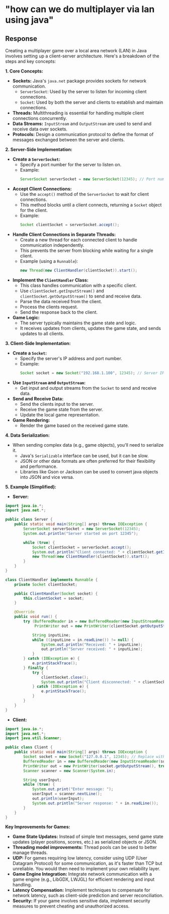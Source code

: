 # "how can we do multiplayer via lan using java"
## Response 
Creating a multiplayer game over a local area network (LAN) in Java involves setting up a client-server architecture. Here's a breakdown of the steps and key concepts:

**1. Core Concepts:**

* **Sockets:** Java's `java.net` package provides sockets for network communication.
    * `ServerSocket`: Used by the server to listen for incoming client connections.
    * `Socket`: Used by both the server and clients to establish and maintain connections.
* **Threads:** Multithreading is essential for handling multiple client connections concurrently.
* **Data Streams:** `InputStream` and `OutputStream` are used to send and receive data over sockets.
* **Protocols:** Design a communication protocol to define the format of messages exchanged between the server and clients.

**2. Server-Side Implementation:**

* **Create a `ServerSocket`:**
    * Specify a port number for the server to listen on.
    * Example:
        ```java
        ServerSocket serverSocket = new ServerSocket(12345); // Port number
        ```
* **Accept Client Connections:**
    * Use the `accept()` method of the `ServerSocket` to wait for client connections.
    * This method blocks until a client connects, returning a `Socket` object for the client.
    * Example:
        ```java
        Socket clientSocket = serverSocket.accept();
        ```
* **Handle Client Connections in Separate Threads:**
    * Create a new thread for each connected client to handle communication independently.
    * This prevents the server from blocking while waiting for a single client.
    * Example (using a `Runnable`):
        ```java
        new Thread(new ClientHandler(clientSocket)).start();
        ```
* **Implement the `ClientHandler` Class:**
    * This class handles communication with a specific client.
    * Use `clientSocket.getInputStream()` and `clientSocket.getOutputStream()` to send and receive data.
    * Parse the data received from the client.
    * Process the clients request.
    * Send the response back to the client.
* **Game Logic:**
    * The server typically maintains the game state and logic.
    * It receives updates from clients, updates the game state, and sends updates to all clients.

**3. Client-Side Implementation:**

* **Create a `Socket`:**
    * Specify the server's IP address and port number.
    * Example:
        ```java
        Socket socket = new Socket("192.168.1.100", 12345); // Server IP and port
        ```
* **Use `InputStream` and `OutputStream`:**
    * Get input and output streams from the `Socket` to send and receive data.
* **Send and Receive Data:**
    * Send the clients input to the server.
    * Receive the game state from the server.
    * Update the local game representation.
* **Game Rendering:**
    * Render the game based on the received game state.

**4. Data Serialization:**

* When sending complex data (e.g., game objects), you'll need to serialize it.
    * Java's `Serializable` interface can be used, but it can be slow.
    * JSON or other data formats are often preferred for their flexibility and performance.
    * Libraries like Gson or Jackson can be used to convert java objects into JSON and vice versa.

**5. Example (Simplified):**

* **Server:**

```java
import java.io.*;
import java.net.*;

public class Server {
    public static void main(String[] args) throws IOException {
        ServerSocket serverSocket = new ServerSocket(12345);
        System.out.println("Server started on port 12345");

        while (true) {
            Socket clientSocket = serverSocket.accept();
            System.out.println("Client connected: " + clientSocket.getInetAddress());
            new Thread(new ClientHandler(clientSocket)).start();
        }
    }
}

class ClientHandler implements Runnable {
    private Socket clientSocket;

    public ClientHandler(Socket socket) {
        this.clientSocket = socket;
    }

    @Override
    public void run() {
        try (BufferedReader in = new BufferedReader(new InputStreamReader(clientSocket.getInputStream()));
             PrintWriter out = new PrintWriter(clientSocket.getOutputStream(), true)) {

            String inputLine;
            while ((inputLine = in.readLine()) != null) {
                System.out.println("Received: " + inputLine);
                out.println("Server received: " + inputLine);
            }
        } catch (IOException e) {
            e.printStackTrace();
        } finally {
            try {
                clientSocket.close();
                System.out.println("Client disconnected: " + clientSocket.getInetAddress());
            } catch (IOException e) {
                e.printStackTrace();
            }
        }
    }
}
```

* **Client:**

```java
import java.io.*;
import java.net.*;
import java.util.Scanner;

public class Client {
    public static void main(String[] args) throws IOException {
        Socket socket = new Socket("127.0.0.1", 12345); // Replace with server IP
        BufferedReader in = new BufferedReader(new InputStreamReader(socket.getInputStream()));
        PrintWriter out = new PrintWriter(socket.getOutputStream(), true);
        Scanner scanner = new Scanner(System.in);

        String userInput;
        while (true) {
            System.out.print("Enter message: ");
            userInput = scanner.nextLine();
            out.println(userInput);
            System.out.println("Server response: " + in.readLine());
        }
    }
}
```

**Key Improvements for Games:**

* **Game State Updates:** Instead of simple text messages, send game state updates (player positions, scores, etc.) as serialized objects or JSON.
* **Threading model improvements:** Thread pools can be used to better manage threads.
* **UDP:** For games requiring low latency, consider using UDP (User Datagram Protocol) for some communication, as it's faster than TCP but unreliable. You would then need to implement your own reliability layer.
* **Game Engine Integration:** Integrate network communication with a game engine (e.g., LibGDX, LWJGL) for efficient rendering and input handling.
* **Latency Compensation:** Implement techniques to compensate for network latency, such as client-side prediction and server reconciliation.
* **Security:** If your game involves sensitive data, implement security measures to prevent cheating and unauthorized access.
